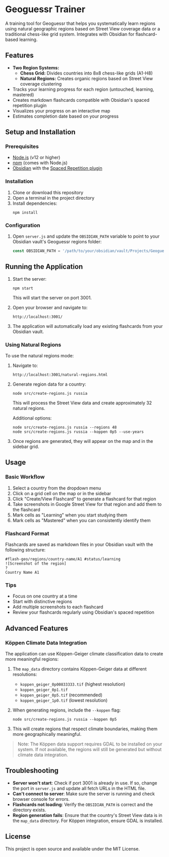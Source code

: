 # Geoguessr Trainer

A training tool for Geoguessr that helps you systematically learn regions using natural geographic regions based on Street View coverage data or a traditional chess-like grid system. Integrates with Obsidian for flashcard-based learning.

## Features

- **Two Region Systems:**
  - **Chess Grid:** Divides countries into 8x8 chess-like grids (A1-H8)
  - **Natural Regions:** Creates organic regions based on Street View coverage clustering
- Tracks your learning progress for each region (untouched, learning, mastered)
- Creates markdown flashcards compatible with Obsidian's spaced repetition plugin
- Visualizes your progress on an interactive map
- Estimates completion date based on your progress

## Setup and Installation

### Prerequisites

- [Node.js](https://nodejs.org/) (v12 or higher)
- [npm](https://www.npmjs.com/) (comes with Node.js)
- [Obsidian](https://obsidian.md/) with the [Spaced Repetition plugin](https://github.com/st3v3nmw/obsidian-spaced-repetition)

### Installation

1. Clone or download this repository
2. Open a terminal in the project directory
3. Install dependencies:
   ```
   npm install
   ```

### Configuration

1. Open `server.js` and update the `OBSIDIAN_PATH` variable to point to your Obsidian vault's Geoguessr regions folder:
   ```javascript
   const OBSIDIAN_PATH = '/path/to/your/obsidian/vault/Projects/Geoguessr/Regions';
   ```

## Running the Application

1. Start the server:
   ```
   npm start
   ```
   This will start the server on port 3001.

2. Open your browser and navigate to:
   ```
   http://localhost:3001/
   ```

3. The application will automatically load any existing flashcards from your Obsidian vault.

### Using Natural Regions

To use the natural regions mode:

1. Navigate to:
   ```
   http://localhost:3001/natural-regions.html
   ```

2. Generate region data for a country:
   ```
   node src/create-regions.js russia
   ```

   This will process the Street View data and create approximately 32 natural regions.

   Additional options:
   ```
   node src/create-regions.js russia --regions 48
   node src/create-regions.js russia --koppen 0p5 --use-years
   ```

3. Once regions are generated, they will appear on the map and in the sidebar grid.

## Usage

### Basic Workflow

1. Select a country from the dropdown menu
2. Click on a grid cell on the map or in the sidebar
3. Click "Create/View Flashcard" to generate a flashcard for that region
4. Take screenshots in Google Street View for that region and add them to the flashcard
5. Mark cells as "Learning" when you start studying them
6. Mark cells as "Mastered" when you can consistently identify them

### Flashcard Format

Flashcards are saved as markdown files in your Obsidian vault with the following structure:
```
#flash-geo/regions/country-name/A1 #status/learning
![Screenshot of the region]
?
Country Name A1
```

### Tips

- Focus on one country at a time
- Start with distinctive regions
- Add multiple screenshots to each flashcard
- Review your flashcards regularly using Obsidian's spaced repetition

## Advanced Features

### Köppen Climate Data Integration

The application can use Köppen-Geiger climate classification data to create more meaningful regions:

1. The `map_data` directory contains Köppen-Geiger data at different resolutions:
   - `koppen_geiger_0p00833333.tif` (highest resolution)
   - `koppen_geiger_0p1.tif`
   - `koppen_geiger_0p5.tif` (recommended)
   - `koppen_geiger_1p0.tif` (lowest resolution)

2. When generating regions, include the `--koppen` flag:
   ```
   node src/create-regions.js russia --koppen 0p5
   ```

3. This will create regions that respect climate boundaries, making them more geographically meaningful.

> Note: The Köppen data support requires GDAL to be installed on your system. If not available, the regions will still be generated but without climate data integration.

## Troubleshooting

- **Server won't start**: Check if port 3001 is already in use. If so, change the port in `server.js` and update all fetch URLs in the HTML file.
- **Can't connect to server**: Make sure the server is running and check browser console for errors.
- **Flashcards not loading**: Verify the `OBSIDIAN_PATH` is correct and the directory exists.
- **Region generation fails**: Ensure that the country's Street View data is in the `map_data` directory. For Köppen integration, ensure GDAL is installed.

## License

This project is open source and available under the MIT License. 